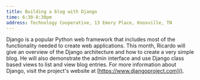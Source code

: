 ```yaml
---
title: Building a blog with Django
time: 6:30-8:30pm
address: Technology Cooperative, 13 Emory Place, Knoxville, TN
---
```


Django is a popular Python web framework that includes most of the functionality needed to create web applications. This month, Ricardo will give an overview of the Django architecture and how to create a very simple blog. He will also demonstrate the admin interface and use Django class based views to list and view blog entries. For more information about Django, visit the project's website at [https://www.djangoproject.com]().
